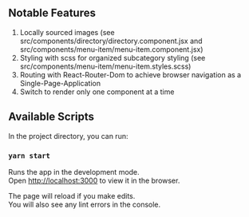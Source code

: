 ## Notable Features

1. Locally sourced images (see src/components/directory/directory.component.jsx and src/components/menu-item/menu-item.component.jsx)
2. Styling with scss for organized subcategory styling (see src/components/menu-item/menu-item.styles.scss)
3. Routing with React-Router-Dom to achieve browser navigation as a Single-Page-Application
4. Switch to render only one component at a time

## Available Scripts

In the project directory, you can run:

### `yarn start`

Runs the app in the development mode.<br />
Open [http://localhost:3000](http://localhost:3000) to view it in the browser.

The page will reload if you make edits.<br />
You will also see any lint errors in the console.
